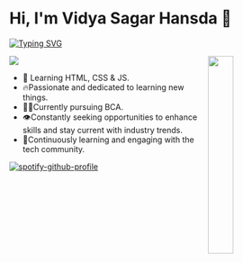 
# Hi, I'm Vidya Sagar Hansda 🤝
<a href="https://git.io/typing-svg"><img src="https://readme-typing-svg.demolab.com?font=Anton&pause=1000&color=F7B200&width=435&lines=change+is+the+only+constant." alt="Typing SVG" /></a>

<a href="https://visitcount.itsvg.in">
  <img src="https://visitcount.itsvg.in/api?id=vidya4sure&label=Profile%20Views&color=2&icon=0&pretty=true" />
</a>

<img width="30%" align='right' src="https://i.giphy.com/media/10IEUy0f5V3WLu/giphy.webp">


- 🔰 Learning HTML, CSS & JS.
- 🔥Passionate and dedicated to learning new things.
- 🧑‍💻Currently pursuing BCA.
- 👁️Constantly seeking opportunities to enhance skills and stay current with industry trends.
- 💮Continuously learning and engaging with the tech community.

[![spotify-github-profile](https://spotify-github-profile.vercel.app/api/view?uid=31docmvcn7s32f4cgw75sfqx3p4y&cover_image=false&theme=default&show_offline=true&background_color=121212&interchange=true&bar_color_cover=true)](https://spotify-github-profile.vercel.app/api/view?uid=31docmvcn7s32f4cgw75sfqx3p4y&redirect=true)
